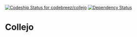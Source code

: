 [ ![Codeship Status for codebreez/collejo](https://codeship.com/projects/35cb8070-2583-0134-4e80-0e3391f87f23/status?branch=master)](https://codeship.com/projects/161760)
[![Dependency Status](https://dependencyci.com/github/codebreez/collejo/badge)](https://dependencyci.com/github/codebreez/collejo)

# Collejo